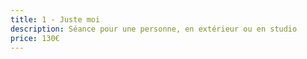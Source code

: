```yaml
---
title: 1 - Juste moi
description: Séance pour une personne, en extérieur ou en studio
price: 130€
---
```

